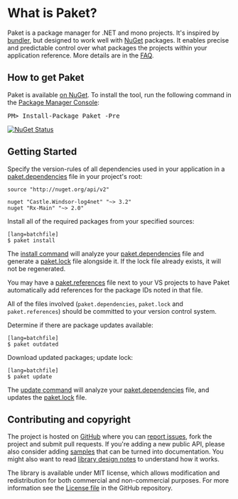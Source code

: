 What is Paket?
==============

Paket is a package manager for .NET and mono projects. It's inspired by [bundler][bundler], but designed to work well with [NuGet][nuget] packages.
It enables precise and predictable control over what packages the projects within your application reference. More details are in the [FAQ](faq.html).

  [bundler]: http://bundler.io/
  [nuget]: https://www.nuget.org/

How to get Paket
----------------

<div class="row">
  <div class="span1"></div>
  <div class="span6">
    <div class="well well-small" id="nuget">
      Paket is available <a href="https://nuget.org/packages/Paket">on NuGet</a>.
      To install the tool, run the following command in the <a href="http://docs.nuget.org/docs/start-here/using-the-package-manager-console">Package Manager Console</a>:
      <pre>PM> Install-Package Paket -Pre</pre>
    </div>
  </div>
  <div class="span1"></div>
</div>

[![NuGet Status](http://img.shields.io/nuget/v/Paket.svg?style=flat)](https://www.nuget.org/packages/Paket/)

Getting Started
---------------

Specify the version-rules of all dependencies used in your application in a [paket.dependencies](Dependencies_file.html) file in your project's root:

    source "http://nuget.org/api/v2"

    nuget "Castle.Windsor-log4net" "~> 3.2"
    nuget "Rx-Main" "~> 2.0"

Install all of the required packages from your specified sources:

    [lang=batchfile]
    $ paket install

The [install command](paket_install.html) will analyze your [paket.dependencies](Dependencies_file.html) file and generate a [paket.lock](lock_file.html) file alongside it.
If the lock file already exists, it will not be regenerated.

You may have a [paket.references](References_files.html) file next to your VS projects to have Paket automatically add references for the package IDs noted in that file.

All of the files involved (`paket.dependencies`, `paket.lock` and `paket.references`) should be committed to your version control system.

Determine if there are package updates available:

    [lang=batchfile]
    $ paket outdated

Download updated packages; update lock:

    [lang=batchfile]
    $ paket update

The [update command](paket_update.html) will analyze your [paket.dependencies](Dependencies_file.html) file, and updates the [paket.lock](lock_file.html) file.

Contributing and copyright
--------------------------

The project is hosted on [GitHub][gh] where you can [report issues][issues], fork
the project and submit pull requests. If you're adding a new public API, please also
consider adding [samples][content] that can be turned into documentation. You might
also want to read [library design notes][readme] to understand how it works.

The library is available under MIT license, which allows modification and
redistribution for both commercial and non-commercial purposes. For more information see the
[License file][license] in the GitHub repository.

  [content]: https://github.com/fsprojects/Paket/tree/master/docs/content
  [gh]: https://github.com/fsprojects/Paket
  [issues]: https://github.com/fsprojects/Paket/issues
  [readme]: https://github.com/fsprojects/Paket/blob/master/README.md
  [license]: https://github.com/fsprojects/Paket/blob/master/LICENSE.txt
